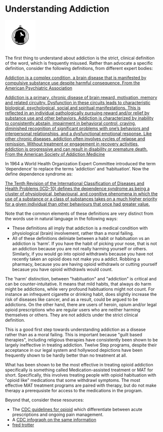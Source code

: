# Understanding Addiction

![Image of Addiction](noun_addiction_1000163_100x100.png)

The first thing to understand about addiction is the strict, clinical definition of the word, which is frequently misused. Rather than advocate a specific definition, consider the following definitions, from different expert bodies:

[Addiction is a complex condition, a brain disease that is manifested by compulsive substance use despite harmful consequence. From the American Psychiatric Association](https://www.psychiatry.org/patients-families/addiction/what-is-addiction)

[Addiction is a primary, chronic disease of brain reward, motivation, memory and related circuitry. Dysfunction in these circuits leads to characteristic biological, psychological, social and spiritual manifestations. This is reflected in an individual pathologically pursuing reward and/or relief by substance use and other behaviors. Addiction is characterized by inability to consistently abstain, impairment in behavioral control, craving, diminished recognition of significant problems with one’s behaviors and interpersonal relationships, and a dysfunctional emotional response. Like other chronic diseases, addiction often involves cycles of relapse and remission. Without treatment or engagement in recovery activities, addiction is progressive and can result in disability or premature death. From the American Society of Addiction Medicine](https://www.asam.org/resources/definition-of-addiction)

In 1964 a World Health Organization Expert Committee introduced the term ‘dependence’ to replace the terms ‘addiction’ and ‘habituation’. Now the define  dependence syndrome as:

[The Tenth Revision of the International Classification of Diseases and Health Problems (ICD-10) defines the dependence syndrome as being a cluster of physiological, behavioural, and cognitive phenomena in which the use of a substance or a class of substances takes on a much higher priority for a given individual than other behaviours that once had greater value.](http://www.who.int/substance_abuse/terminology/definition1/en/) 

Note that the common elements of these definitions are very distinct from the words use in natural language in the following ways:

* These definitions all imply that addiction is a medical condition with physiological (brain) involvement, rather than a moral failing. 
* All of these definitions deliniate between a habit or habituation vs an addiction is 'harm'. If you have the habit of picking your nose, that is not an addiction because you are not really harming yourself or others. Similarly, if you would go into opioid withdrawls because you have not recently taken an opioid does not make you a addict. Robbing a pharmacy, because you are having opioid withdrawls or cutting yourself becasue you have opioid withdrawls would count. 

The 'harm' distinction, between "habituation" and "addiction" is critical and can be counter-intuitative.  It means that mild habits, that always do harm might be addictions, while very profound habituations might not count.  For instance an infrequent cigarette or drinking habit, does slightly increase the risk of diseases like cancer, and as a result, could be argued to be addictions. On the other hand, there are users of heroin, opium and/or legal opioid prescriptions who are regular users who are neither harming themselves or others. They are not addicts under the strict clinical definition. 

This is a good first step towards understanding addiction as a disease rather than as a moral failing. This is important because "guilt based therapies", including religious therapies have consistently been shown to be largely ineffective in treating addiction. Twelve Step programs, despite their acceptance in our legal system and hollywood depictions have been frequently shown to be hardly better than no treatment at all. 

What has been shown to be the most effective in treating opioid addiction specifically is something called Medication-assisted treatment or MAT for short. Specifically, this involves treating people with opioid habituation with "opioid like" medications that some withdrawl symptoms. The most effective MAT treatment programs are paired with therapy, but do not make therapy a prerequsiste for access to the medications in the program. 

Beyond that, consider these resources:

* The [CDC guidelines for opioid](https://www.cdc.gov/drugoverdose/prescribing/guideline.html) which differentiate between acute prescriptions and ongoing pain management.
* A [CDC infograph on the same information](https://www.cdc.gov/drugoverdose/pdf/guidelines_at-a-glance-a.pdf)
* [fred trotter](https://fredtrotter.com)

















